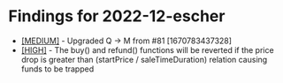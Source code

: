 # Findings for 2022-12-escher 

- [[MEDIUM]]([MEDIUM]-1490310158/README.md) - Upgraded Q -> M from #81 [1670783437328]
- [[HIGH]]([HIGH]-1485352671/README.md) - The buy() and refund() functions will be reverted if the price drop is greater than (startPrice / saleTimeDuration) relation causing funds to be trapped
